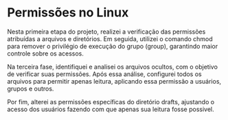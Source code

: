 # Permissões no Linux
Nesta primeira etapa do projeto, realizei a verificação das permissões atribuídas a arquivos e diretórios. Em seguida, utilizei o comando chmod para remover o privilégio de execução do grupo (group), garantindo maior controle sobre os acessos.

Na terceira fase, identifiquei e analisei os arquivos ocultos, com o objetivo de verificar suas permissões. Após essa análise, configurei todos os arquivos para permitir apenas leitura, aplicando essa permissão a usuários, grupos e outros.

Por fim, alterei as permissões específicas do diretório drafts, ajustando o acesso dos usuários fazendo com que apenas sua leitura fosse possivel.

